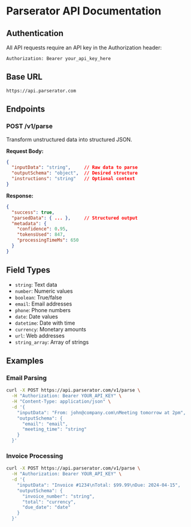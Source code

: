 # Parserator API Documentation

## Authentication
All API requests require an API key in the Authorization header:
```
Authorization: Bearer your_api_key_here
```

## Base URL
```
https://api.parserator.com
```

## Endpoints

### POST /v1/parse
Transform unstructured data into structured JSON.

**Request Body:**
```json
{
  "inputData": "string",     // Raw data to parse
  "outputSchema": "object",  // Desired structure
  "instructions": "string"   // Optional context
}
```

**Response:**
```json
{
  "success": true,
  "parsedData": { ... },     // Structured output
  "metadata": {
    "confidence": 0.95,
    "tokensUsed": 847,
    "processingTimeMs": 650
  }
}
```

## Field Types
- `string`: Text data
- `number`: Numeric values  
- `boolean`: True/false
- `email`: Email addresses
- `phone`: Phone numbers
- `date`: Date values
- `datetime`: Date with time
- `currency`: Monetary amounts
- `url`: Web addresses
- `string_array`: Array of strings

## Examples

### Email Parsing
```bash
curl -X POST https://api.parserator.com/v1/parse \
  -H "Authorization: Bearer YOUR_API_KEY" \
  -H "Content-Type: application/json" \
  -d '{
    "inputData": "From: john@company.com\nMeeting tomorrow at 2pm",
    "outputSchema": {
      "email": "email",
      "meeting_time": "string"
    }
  }'
```

### Invoice Processing  
```bash
curl -X POST https://api.parserator.com/v1/parse \
  -H "Authorization: Bearer YOUR_API_KEY" \
  -d '{
    "inputData": "Invoice #1234\nTotal: $99.99\nDue: 2024-04-15",
    "outputSchema": {
      "invoice_number": "string", 
      "total": "currency",
      "due_date": "date"
    }
  }'
```

